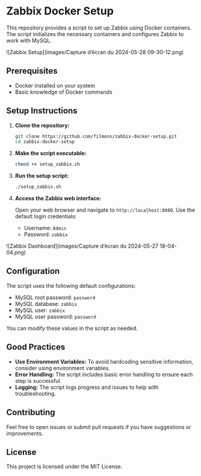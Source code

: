 # Zabbix Docker Setup

This repository provides a script to set up Zabbix using Docker containers. The script initializes the necessary containers and configures Zabbix to work with MySQL.

![Zabbix Setup](images/Capture d’écran du 2024-05-28 09-30-12.png)

## Prerequisites

- Docker installed on your system
- Basic knowledge of Docker commands

## Setup Instructions

1. **Clone the repository:**

    ```bash
    git clone https://github.com/filmons/zabbix-docker-setup.git
    cd zabbix-docker-setup
    ```

2. **Make the script executable:**

    ```bash
    chmod +x setup_zabbix.sh
    ```

3. **Run the setup script:**

    ```bash
    ./setup_zabbix.sh
    ```

4. **Access the Zabbix web interface:**

    Open your web browser and navigate to `http://localhost:8080`. Use the default login credentials:

    - Username: `Admin`
    - Password: `zabbix`

![Zabbix Dashboard](images/Capture d’écran du 2024-05-27 18-04-04.png)

## Configuration

The script uses the following default configurations:

- MySQL root password: `password`
- MySQL database: `zabbix`
- MySQL user: `zabbix`
- MySQL user password: `password`

You can modify these values in the script as needed.

## Good Practices

- **Use Environment Variables:** To avoid hardcoding sensitive information, consider using environment variables.
- **Error Handling:** The script includes basic error handling to ensure each step is successful.
- **Logging:** The script logs progress and issues to help with troubleshooting.

## Contributing

Feel free to open issues or submit pull requests if you have suggestions or improvements.

## License

This project is licensed under the MIT License.
